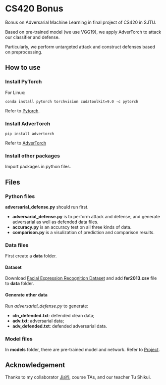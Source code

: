 # CS420 Bonus
Bonus on Adversarial Machine Learning in final project of CS420 in SJTU.

Based on pre-trained model (we use VGG19), we apply AdverTorch to attack our classifier and defense.

Particularly, we perform untargeted attack and construct defenses based on preprocessing.

## How to use
### Install PyTorch
For Linux:
```
conda install pytorch torchvision cudatoolkit=9.0 -c pytorch
```
Refer to [Pytorch](https://pytorch.org/).

### Install AdverTorch
```
pip install advertorch
```
Refer to [AdverTorch](https://github.com/BorealisAI/advertorch.git)

### Install other packages
Import packages in python files.

## Files
### Python files
**adversarial_defense.py** should run first.
* **adversarial_defense.py** is to perform attack and defense, and generate adversarial as well as defended data files.
* **accuracy.py** is an accuracy test on all three kinds of data.
* **comparison.py** is a visulization of prediction and comparison results.

### Data files
First create a **data** folder.

#### Dataset
Download [Facial Expression Recognition Dataset](https://www.kaggle.com/c/challenges-in-representation-learning-facial-expression-recognition-challenge) and add **fer2013.csv** file to **data** folder.

#### Generate other data
Run *adversarial_defense.py* to generate:
* **cln_defended.txt**: defended clean data;
* **adv.txt**: adversarial data;
* **adv_defended.txt**: defended adversarial data.

### Model files
In **models** folder, there are pre-trained model and network. Refer to [Project](https://github.com/WuJie1010/Facial-Expression-Recognition.Pytorch).

## Acknowledgement
Thanks to my collaborator [JiaYi](https://github.com/JiayiXuDaisy), course TAs, and our teacher Tu Shikui.
